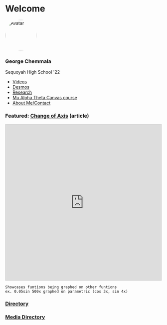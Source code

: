 # Welcome

<html>
<head>
<meta name="viewport" content="width=device-width, initial-scale=1">
<style>
.avatar {
  vertical-align: middle;
  width: 100px;
  height: 100px;
  border-radius: 50%;
}
</style>
</head>
<body>

<img src="https://geoc2022.github.io/media/pfp.jpeg" alt="Avatar" class="avatar">

</body>
</html>


### George Chemmala 
Sequoyah High School '22

- [Videos](pages/videos.md)
- [Desmos](pages/desmos.md)
- [Research](pages/research.md)
- [Mu Alpha Theta Canvas course](https://github.com/Geoc2022/MuAlphaTheta-CanvasCourse)
- [About Me/Contact](pages/about_contact.md)

### Featured: [Change of Axis](pages/articles/Rubber_Axis.md) (article)

<html>
<iframe src="https://www.desmos.com/calculator/2onhgqyyl0?embed" width="500" height="500" style="border: 1px solid #ccc" frameborder=0></iframe>
</html>

```
Showcases funtions being graphed on other funtions
ex. 0.05sin 500x graphed on parametric (cos 3x, sin 4x)
```

### [Directory](dir.md)
### [Media Directory](media/media_dir.md)